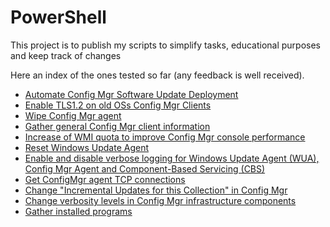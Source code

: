 # PowerShell

This project is to publish my scripts to simplify tasks, educational purposes and keep track of changes

Here an index of the ones tested so far (any feedback is well received).

- [Automate Config Mgr Software Update Deployment](Scripts/New-SUG.md)
- [Enable TLS1.2 on old OSs Config Mgr Clients](Scripts/Enable-TLS.md)
- [Wipe Config Mgr agent](Scripts/Wipe-ConfigMgrAgent.md)
- [Gather general Config Mgr client information](Scripts/Gather-ConfigMgrAgentInfo.md)
- [Increase of WMI quota to improve Config Mgr console performance](Scripts/Increase-WMIQuota.md)
- [Reset Windows Update Agent](Scripts/Reset-WUA.md)
- [Enable and disable verbose logging for Windows Update Agent (WUA), Config Mgr Agent and Component-Based Servicing (CBS)](Scripts/Set-ConfigMgrAgentVerbosity.md)
- [Get ConfigMgr agent TCP connections](Scripts/Get-CCMExecTCPConnections.md)
- [Change "Incremental Updates for this Collection" in Config Mgr](Scripts/Update-CollectionType.md)
- [Change verbosity levels in Config Mgr infrastructure components](Scripts/Set-ConfigMgrVerbosity.md)
- [Gather installed programs](Scripts/Gather-InstalledPrograms.md)
